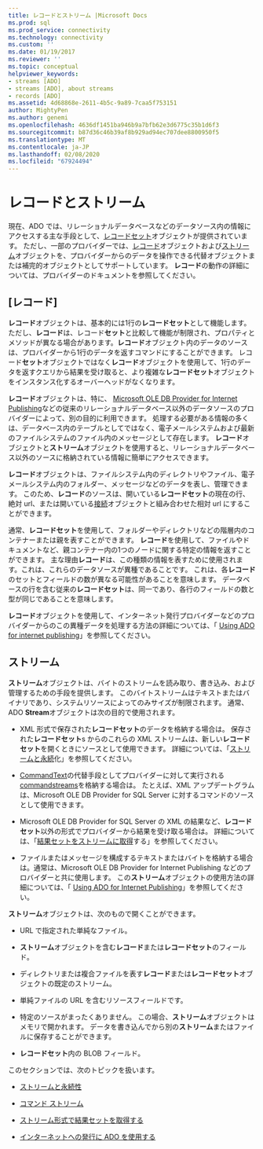 ```yaml
---
title: レコードとストリーム |Microsoft Docs
ms.prod: sql
ms.prod_service: connectivity
ms.technology: connectivity
ms.custom: ''
ms.date: 01/19/2017
ms.reviewer: ''
ms.topic: conceptual
helpviewer_keywords:
- streams [ADO]
- streams [ADO], about streams
- records [ADO]
ms.assetid: 4d68868e-2611-4b5c-9a89-7caa5f753151
author: MightyPen
ms.author: genemi
ms.openlocfilehash: 4636df1451ba946b9a7bfb62e3d6775c35b1d6f3
ms.sourcegitcommit: b87d36c46b39af8b929ad94ec707dee8800950f5
ms.translationtype: MT
ms.contentlocale: ja-JP
ms.lasthandoff: 02/08/2020
ms.locfileid: "67924494"
---
```

# <a name="records-and-streams"></a>レコードとストリーム
現在、ADO では、リレーショナルデータベースなどのデータソース内の情報にアクセスする主な手段として、[レコードセット](../../../ado/reference/ado-api/recordset-object-ado.md)オブジェクトが提供されています。 ただし、一部のプロバイダーでは、[レコード](../../../ado/reference/ado-api/record-object-ado.md)オブジェクトおよび[ストリーム](../../../ado/reference/ado-api/stream-object-ado.md)オブジェクトを、プロバイダーからのデータを操作できる代替オブジェクトまたは補完的オブジェクトとしてサポートしています。 **レコード**の動作の詳細については、プロバイダーのドキュメントを参照してください。  
  
## <a name="records"></a>[レコード]  
 **レコード**オブジェクトは、基本的には1行の**レコードセット**として機能します。 ただし、**レコード**は、レコード**セット**と比較して機能が制限され、プロパティとメソッドが異なる場合があります。**レコード**オブジェクト内のデータのソースは、プロバイダーから1行のデータを返すコマンドにすることができます。 レコード**セット**オブジェクトではなく**レコード**オブジェクトを使用して、1行のデータを返すクエリから結果を受け取ると、より複雑な**レコードセット**オブジェクトをインスタンス化するオーバーヘッドがなくなります。  
  
 **レコード**オブジェクトは、特に、 [Microsoft OLE DB Provider for Internet Publishing](../../../ado/guide/appendixes/microsoft-ole-db-provider-for-internet-publishing.md)などの従来のリレーショナルデータベース以外のデータソースのプロバイダーによって、別の目的に利用できます。 処理する必要がある情報の多くは、データベース内のテーブルとしてではなく、電子メールシステムおよび最新のファイルシステムのファイル内のメッセージとして存在します。 **レコード**オブジェクトと**ストリーム**オブジェクトを使用すると、リレーショナルデータベース以外のソースに格納されている情報に簡単にアクセスできます。  
  
 **レコード**オブジェクトは、ファイルシステム内のディレクトリやファイル、電子メールシステム内のフォルダー、メッセージなどのデータを表し、管理できます。 このため、**レコード**のソースは、開いている**レコードセット**の現在の行、絶対 url、または開いている[接続](../../../ado/reference/ado-api/connection-object-ado.md)オブジェクトと組み合わせた相対 url にすることができます。  
  
 通常、**レコードセット**を使用して、フォルダーやディレクトリなどの階層内のコンテナーまたは親を表すことができます。 **レコード**を使用して、ファイルやドキュメントなど、親コンテナー内の1つのノードに関する特定の情報を返すことができます。 主な理由**レコード**は、この種類の情報を表すために使用されます。これは、これらのデータソースが異種であることです。 これは、各**レコード**のセットとフィールドの数が異なる可能性があることを意味します。 データベースの行を含む従来の**レコードセット**は、同一であり、各行のフィールドの数と型が同じであることを意味します。  
  
 **レコード**オブジェクトを使用して、インターネット発行プロバイダーなどのプロバイダーからのこの異種データを処理する方法の詳細については、「 [Using ADO for internet publishing](../../../ado/guide/data/using-ado-for-internet-publishing.md)」を参照してください。  
  
## <a name="streams"></a>ストリーム  
 **ストリーム**オブジェクトは、バイトのストリームを読み取り、書き込み、および管理するための手段を提供します。 このバイトストリームはテキストまたはバイナリであり、システムリソースによってのみサイズが制限されます。 通常、ADO **Stream**オブジェクトは次の目的で使用されます。  
  
-   XML 形式で保存された**レコードセット**のデータを格納する場合は。 保存された**レコードセット**s からのこれらの XML ストリームは、新しい**レコードセット**を開くときにソースとして使用できます。 詳細については、「[ストリームと永続](../../../ado/guide/data/streams-and-persistence.md)化」を参照してください。  
  
-   [CommandText](../../../ado/reference/ado-api/commandtext-property-ado.md)の代替手段としてプロバイダーに対して実行される[commandstreams](../../../ado/reference/ado-api/commandstream-property-ado.md)を格納する場合は。 たとえば、XML アップデートグラムは、Microsoft OLE DB Provider for SQL Server に対するコマンドのソースとして使用できます。  
  
-   Microsoft OLE DB Provider for SQL Server の XML の結果など、**レコードセット**以外の形式でプロバイダーから結果を受け取る場合は。 詳細については、「[結果セットをストリームに取得](../../../ado/guide/data/retrieving-resultsets-into-streams.md)する」を参照してください。  
  
-   ファイルまたはメッセージを構成するテキストまたはバイトを格納する場合は。通常は、Microsoft OLE DB Provider for Internet Publishing などのプロバイダーと共に使用します。 この**ストリーム**オブジェクトの使用方法の詳細については、「 [Using ADO for Internet Publishing](../../../ado/guide/data/using-ado-for-internet-publishing.md)」を参照してください。  
  
 **ストリーム**オブジェクトは、次のもので開くことができます。  
  
-   URL で指定された単純なファイル。  
  
-   **ストリーム**オブジェクトを含む**レコード**または**レコードセット**のフィールド。  
  
-   ディレクトリまたは複合ファイルを表す**レコード**または**レコードセット**オブジェクトの既定のストリーム。  
  
-   単純ファイルの URL を含むリソースフィールドです。  
  
-   特定のソースがまったくありません。 この場合、**ストリーム**オブジェクトはメモリで開かれます。 データを書き込んでから別の**ストリーム**またはファイルに保存することができます。  
  
-   **レコードセット**内の BLOB フィールド。  
  
 このセクションでは、次のトピックを扱います。  
  
-   [ストリームと永続性](../../../ado/guide/data/streams-and-persistence.md)  
  
-   [コマンド ストリーム](../../../ado/guide/data/command-streams.md)  
  
-   [ストリーム形式で結果セットを取得する](../../../ado/guide/data/retrieving-resultsets-into-streams.md)  
  
-   [インターネットへの発行に ADO を使用する](../../../ado/guide/data/using-ado-for-internet-publishing.md)
